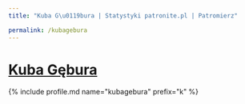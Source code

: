 ```yaml
---
title: "Kuba G\u0119bura | Statystyki patronite.pl | Patromierz"

permalink: /kubagebura
---
```


# [Kuba Gębura](https://patronite.pl/kubagebura)

{% include profile.md name="kubagebura" prefix="k" %}
